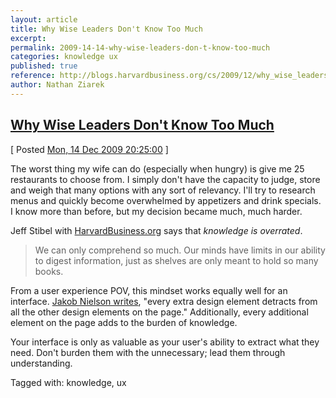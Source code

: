 ```yaml
---
layout: article
title: Why Wise Leaders Don't Know Too Much
excerpt: 
permalink: 2009-14-14-why-wise-leaders-don-t-know-too-much
categories: knowledge ux 
published: true
reference: http://blogs.harvardbusiness.org/cs/2009/12/why_wise_leaders_dont_know.html
author: Nathan Ziarek
---
```


## [Why Wise Leaders Don't Know Too Much][0]  
\[ Posted [Mon, 14 Dec 2009 20:25:00][1] \]

The worst thing my wife can do (especially when hungry) is give me 25 restaurants to choose from. I simply don't have the capacity to judge, store and weigh that many options with any sort of relevancy. I'll try to research menus and quickly become overwhelmed by appetizers and drink specials. I know more than before, but my decision became much, much harder.

Jeff Stibel with [HarvardBusiness.org][2] says that _knowledge is overrated_.

> We can only comprehend so much. Our minds have limits in our ability to digest information, just as shelves are only meant to hold so many books.
> 

From a user experience POV, this mindset works equally well for an interface. [Jakob Nielson writes][3], "every extra design element detracts from all the other design elements on the page." Additionally, every additional element on the page adds to the burden of knowledge.

Your interface is only as valuable as your user's ability to extract what they need. Don't burden them with the unnecessary; lead them through understanding.

Tagged with: knowledge, ux


[0]: http://blogs.harvardbusiness.org/cs/2009/12/why_wise_leaders_dont_know.html
[1]: http://nathanziarek.tumblr.com/post/284000564
[2]: http://HarvardBusiness.org
[3]: http://www.useit.com/alertbox/bad-design.html